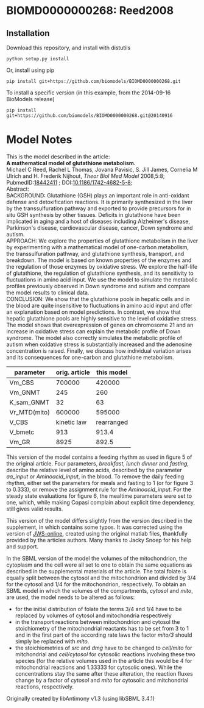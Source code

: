 # BIOMD0000000268: Reed2008

## Installation

Download this repository, and install with distutils

`python setup.py install`

Or, install using pip

`pip install git+https://github.com/biomodels/BIOMD0000000268.git`

To install a specific version (in this example, from the 2014-09-16 BioModels release)

`pip install git+https://github.com/biomodels/BIOMD0000000268.git@20140916`


# Model Notes


This is the model described in the article:  
**A mathematical model of glutathione metabolism.**   
Michael C Reed, Rachel L Thomas, Jovana Pavisic, S. Jill James, Cornelia M
Ulrich and H. Frederik Nijhout, _Theor Biol Med Model_ 2008,5:8;
PubmedID:[18442411](http://www.ncbi.nlm.nih.gov/pubmed/18442411) ;
DOI:[10.1186/1742-4682-5-8](http://dx.doi.org/10.1186/1742-4682-5-8);  
Abstract:  
BACKGROUND: Glutathione (GSH) plays an important role in anti-oxidant defense
and detoxification reactions. It is primarily synthesized in the liver by the
transsulfuration pathway and exported to provide precursors for in situ GSH
synthesis by other tissues. Deficits in glutathione have been implicated in
aging and a host of diseases including Alzheimer's disease, Parkinson's
disease, cardiovascular disease, cancer, Down syndrome and autism.  
APPROACH: We explore the properties of glutathione metabolism in the liver by
experimenting with a mathematical model of one-carbon metabolism, the
transsulfuration pathway, and glutathione synthesis, transport, and breakdown.
The model is based on known properties of the enzymes and the regulation of
those enzymes by oxidative stress. We explore the half-life of glutathione,
the regulation of glutathione synthesis, and its sensitivity to fluctuations
in amino acid input. We use the model to simulate the metabolic profiles
previously observed in Down syndrome and autism and compare the model results
to clinical data.  
CONCLUSION: We show that the glutathione pools in hepatic cells and in the
blood are quite insensitive to fluctuations in amino acid input and offer an
explanation based on model predictions. In contrast, we show that hepatic
glutathione pools are highly sensitive to the level of oxidative stress. The
model shows that overexpression of genes on chromosome 21 and an increase in
oxidative stress can explain the metabolic profile of Down syndrome. The model
also correctly simulates the metabolic profile of autism when oxidative stress
is substantially increased and the adenosine concentration is raised. Finally,
we discuss how individual variation arises and its consequences for one-carbon
and glutathione metabolism.

parameter | orig. article  |  this model  
---|---|---  
Vm_CBS  | 700000  | 420000  
Vm_GNMT  | 245  | 260  
K_sam_GNMT | 32  | 63  
Vr_MTD(mito) | 600000  | 595000  
V_CBS | kinetic law | rearranged  
V_bmetc | 913 | 913.4  
Vm_GR | 8925 | 892.5  
  
This version of the model contains a feeding rhythm as used in figure 5 of the
original article. Four parameters, _breakfast_, _lunch_ _dinner_ and
_fasting_, describe the relative level of amino acids, described by the
parameter _aa_input_ or _Aminoacid_input_, in the blood. To remove the daily
feeding rhythm, either set the parameters for meals and fasting to 1 (or for
figure 3 to 0.333), or remove the assignment rule for the _Aminoacid_input_.
For the steady state evaluations for figure 6, the mealtime parameters were
set to one, which, while making Copasi complain about explicit time
dependency, still gives valid results.

This version of the model differs slightly from the version described in the
supplement, in which contains some typos. It was corrected using the version
of [JWS-online](http://jjj.mib.ac.uk/), created using the original matlab
files, thankfully provided by the articles authors. Many thanks to Jacky Snoep
for his help and support.

In the SBML version of the model the volumes of the mitochondrion, the
cytoplasm and the cell were all set to one to obtain the same equations as
described in the supplemental materials of the article. The total folate is
equally split between the cytosol and the mitochondrion and divided by 3/4 for
the cytosol and 1/4 for the mitochondrion, respectively. To obtain an SBML
model in which the volumes of the compartments, _cytosol_ and _mito_, are
used, the model needs to be altered as follows:  

  * for the initial distribution of folate the terms 3/4 and 1/4 have to be replaced by volumes of cytosol and mitochondria respectively
  * in the transport reactions between mitochondrion and cytosol the stoichiometry of the mitochondrial reactants has to be set from 3 to 1 and in the first part of the according rate laws the factor _mito/3_ should simply be replaced with _mito_.
  * the stoichiometries of _src_ and _dmg_ have to be changed to _cell/mito_ for mitchondrial and _cell/cytosol_ for cytosolic reactions involving these two species (for the relative volumes used in the article this would be 4 for mitochondrial reactions and 1.33333 for cytosolic ones).
While the concentrations stay the same after these alteration, the reaction
fluxes change by a factor of _cytosol_ and _mito_ for cytosolic and
mitchondrial reactions, respectively.

Originally created by libAntimony v1.3 (using libSBML 3.4.1)


